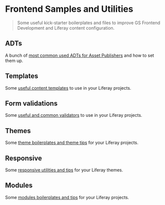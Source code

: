 # Frontend Samples and Utilities

> Some useful kick-starter boilerplates and files to improve GS Frontend Development and Liferay content configuration.

## ADTs

A bunch of [most common used ADTs for Asset Publishers](adts/) and how to set them up.

## Templates

Some [useful content templates](templates/) to use in your Liferay projects.

## Form validations

Some [useful and common validators](validators/) to use in your Liferay projects.

## Themes

Some [theme boilerplates and theme tips](themes/) for your Liferay projects.

## Responsive

Some [responsive utilities and tips](responsive/) for your Liferay themes.

## Modules

Some [modules boilerplates and tips](modules/) for your Liferay projects.

